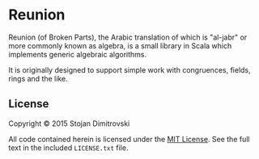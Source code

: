 # Reunion

Reunion (of Broken Parts), the Arabic translation of which is "al-jabr" or
more commonly known as algebra, is a small library in Scala which implements
generic algebraic algorithms.

It is originally designed to support simple work with congruences, fields,
rings and the like.

## License

Copyright &copy; 2015 Stojan Dimitrovski

All code contained herein is licensed under the
[MIT License](http://opensource.org/licenses/MIT). See the full text in the
included `LICENSE.txt` file.
